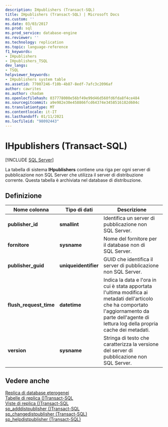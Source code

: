 ```yaml
---
description: IHpublishers (Transact-SQL)
title: IHpublishers (Transact-SQL) | Microsoft Docs
ms.custom: ''
ms.date: 03/03/2017
ms.prod: sql
ms.prod_service: database-engine
ms.reviewer: ''
ms.technology: replication
ms.topic: language-reference
f1_keywords:
- IHpublishers
- IHpublishers_TSQL
dev_langs:
- TSQL
helpviewer_keywords:
- IHpublishers system table
ms.assetid: 77007246-f10b-4b87-8edf-7afc3c2096af
author: cawrites
ms.author: chadam
ms.openlocfilehash: 037778000e56bf49e99d46d560fd6fda8f4ce484
ms.sourcegitcommit: a9e982e30e458866fcd64374e3458516182d604c
ms.translationtype: MT
ms.contentlocale: it-IT
ms.lasthandoff: 01/11/2021
ms.locfileid: "98092443"
---
```

# <a name="ihpublishers-transact-sql"></a>IHpublishers (Transact-SQL)
[!INCLUDE [SQL Server](../../includes/applies-to-version/sqlserver.md)]

  La tabella di sistema **IHpublishers** contiene una riga per ogni server di pubblicazione non SQL Server che utilizza il server di distribuzione corrente. Questa tabella è archiviata nel database di distribuzione.  
  
## <a name="definition"></a>Definizione  
  
|Nome colonna|Tipo di dati|Descrizione|  
|-----------------|---------------|-----------------|  
|**publisher_id**|**smallint**|Identifica un server di pubblicazione non SQL Server.|  
|**fornitore**|**sysname**|Nome del fornitore per il database non di SQL Server.|  
|**publisher_guid**|**uniqueidentifier**|GUID che identifica il server di pubblicazione non SQL Server.|  
|**flush_request_time**|**datetime**|Indica la data e l'ora in cui è stata apportata l'ultima modifica ai metadati dell'articolo che ha comportato l'aggiornamento da parte dell'agente di lettura log della propria cache dei metadati.|  
|**version**|**sysname**|Stringa di testo che caratterizza la versione del server di pubblicazione non SQL Server.|  
  
## <a name="see-also"></a>Vedere anche  
 [Replica di database eterogenei](../../relational-databases/replication/non-sql/heterogeneous-database-replication.md)   
 [Tabelle di replica &#40;&#41;Transact-SQL ](../../relational-databases/system-tables/replication-tables-transact-sql.md)   
 [Viste di replica &#40;&#41;Transact-SQL ](../../relational-databases/system-views/replication-views-transact-sql.md)   
 [sp_adddistpublisher &#40;&#41;Transact-SQL ](../../relational-databases/system-stored-procedures/sp-adddistpublisher-transact-sql.md)   
 [sp_changedistpublisher &#40;Transact-SQL&#41;](../../relational-databases/system-stored-procedures/sp-changedistpublisher-transact-sql.md)   
 [sp_helpdistpublisher &#40;Transact-SQL&#41;](../../relational-databases/system-stored-procedures/sp-helpdistpublisher-transact-sql.md)  
  
  
